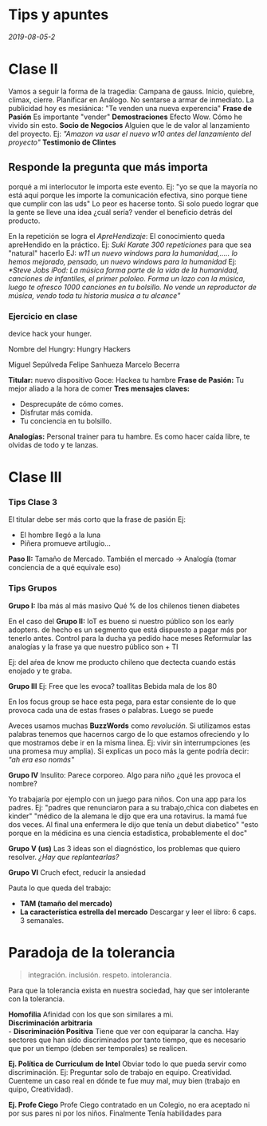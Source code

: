# Tips y apuntes

_2019-08-05-2_
# Clase II
Vamos a seguir la forma de la tragedia: Campana de gauss. Inicio, quiebre, climax, cierre.
Planificar en Análogo. No sentarse a armar de inmediato.
La publicidad hoy es mesiánica: "Te venden una nueva experencia"
**Frase de Pasión** Es importante "vender"
**Demostraciones** Efecto Wow. Cómo he vivido sin esto.
**Socio de Negocios** Alguien que le de valor al lanzamiento del proyecto. Ej: _"Amazon va usar el nuevo w10 antes del lanzamiento del proyecto"_
**Testimonio de Clintes**

## Responde la pregunta que más importa
porqué a mi interlocutor le importa este evento.
Ej: "yo se que la mayoría no está aquí porque les importe la comunicación efectiva, sino porque tiene que cumplir con las uds"
Lo peor es hacerse tonto.
Si solo puedo lograr que la gente se lleve una idea ¿cuál sería?
vender el beneficio detrás del producto.

En la repetición se logra el *ApreHendizaje*:
El conocimiento queda apreHendido en la práctico.
Ej: *Suki Karate 300 repeticiones* para que sea "natural" hacerlo
EJ: *w11 un nuevo windows para la humanidad,..... lo hemos mejorado, pensado, un nuevo windows para la humanidad*
Ej: _*Steve Jobs iPod: La música forma parte de la vida de la humanidad, canciones de infantiles, el primer pololeo. Forma un lazo con la música, luego te ofresco 1000 canciones en tu bolsillo. No vende un reproductor de música, vendo toda tu historia musica a tu alcance"_

### Ejercicio en clase
device hack your hunger.

Nombre del Hungry: Hungry Hackers

Miguel Sepúlveda
Felipe Sanhueza
Marcelo Becerra


**Titular:** nuevo dispositivo
	Goce: Hackea tu hambre
**Frase de Pasión:** Tu mejor aliado a la hora de comer
**Tres mensajes claves:**
- Desprecupáte de cómo comes.
- Disfrutar más comida.
- Tu conciencia en tu bolsillo.

**Analogías:**
Personal trainer para tu hambre.
Es como hacer caída libre, te olvidas de todo y te lanzas.


# Clase III
### Tips Clase 3
El titular debe ser más corto que la frase de pasión
Ej:
- El hombre llegó a la luna
- Piñera promueve artilugio...

**Paso II:** Tamaño de Mercado. También el mercado
-> Analogía (tomar conciencia de a qué equivale eso)

### Tips Grupos
**Grupo I:**
Iba más al más masivo
Qué % de los chilenos tienen diabetes

En el caso del **Grupo II:**
IoT es bueno si nuestro público son los early adopters.
de hecho es un segmento que está dispuesto a pagar más por tenerlo antes.
Control para la ducha ya pedido hace meses
Reformular las analogías y la frase ya que nuestro público son + TI

Ej: del aŕea de know me
producto chileno que dectecta cuando estás enojado y te graba.

**Grupo III**
Ej: Free que les evoca?
toallitas
Bebida mala de los 80

En los focus group se hace esta pega, para estar consiente de lo que provoca cada una de estas frases o palabras. Luego se puede

Aveces usamos muchas **BuzzWords** como _revolución._
Si utilizamos estas palabras tenemos que hacernos cargo de lo que estamos ofreciendo y lo que mostramos debe ir en la misma linea.
Ej: vivir sin interrumpciones (es una promesa muy amplia). Si explicas un poco más la gente podría decir: _"ah era eso nomás"_

**Grupo IV**
Insulito: Parece corporeo.
Algo para niño
¿qué les provoca el nombre?

Yo trabajaría por ejemplo con un juego para niños. Con una app para los padres.
Ej: "padres que renunciaron para a su trabajo,chica con diabetes en kinder"
"médico de la alemana le dijo que era una rotavirus. la mamá fue dos veces. Al final una enfermera le dijo que tenía un debut diabetico"
"esto porque en la médicina es una ciencia estadistica, probablemente el doc"

**Grupo V (us)**
Las 3 ideas son el diagnóstico, los problemas que quiero resolver.
_¿Hay que replantearlas?_


**Grupo VI**
Cruch efect, reducir la ansiedad


Pauta lo que queda del trabajo:
- **TAM (tamaño del mercado)**
- **La característica estrella del mercado**
Descargar y leer el libro: 6 caps.
3 semanales.

# Paradoja de la tolerancia
> integración.
inclusión.
respeto.
intolerancia.

Para que la tolerancia exista en nuestra sociedad, hay que ser intolerante con la tolerancia.

**Homofilia** Afinidad con los que son similares a mi.<br>
**Discriminación arbitraria** <br>
	- **Discriminación Positiva** Tiene que ver con equiparar la cancha. Hay sectores que han sido discriminados por tanto tiempo, que es necesario que por un tiempo (deben ser temporales) se realicen.

**Ej. Política de Curriculum de Intel**
Obviar todo lo que pueda servir como discriminación.
Ej: Preguntar solo de trabajo en equipo.
Creatividad.
Cuenteme un caso real en dónde te fue muy mal, muy bien (trabajo en quipo, Creatividad).

**Ej. Profe Ciego**
Profe Ciego contratado en un Colegio, no era aceptado ni por sus pares ni por los niños. Finalmente Tenía habilidades para
